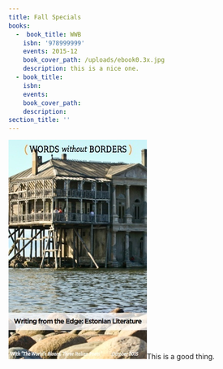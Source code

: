 ```yaml
---
title: Fall Specials
books:
  -  book_title: WWB
    isbn: '978999999'
    events: 2015-12
    book_cover_path: /uploads/ebook0.3x.jpg
    description: this is a nice one.
  - book_title: 
    isbn:
    events:
    book_cover_path:
    description:
section_title: ''
---
```


![](/uploads/versions/ebook0.3x---x----273-432x---.jpg)This is a good thing.